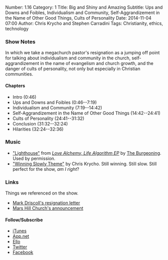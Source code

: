 Number: 1.16
Category: 1
Title: Big and Shiny and Amazing
Subtitle: Ups and Downs and Foibles, Individualism and Community, Self-Aggrandizement in the Name of Other Good Things, Cults of Personality
Date: 2014-11-04 07:00
Author: Chris Krycho and Stephen Carradini
Tags: Christianity, ethics, technology

### Show Notes

In which we take a megachurch pastor's resignation as a jumping off point for talking about individualism and community in the church, self-aggrandizement in the name of evangelism and church growth, and the danger of cults of personality, not only but especially in Christian communities.

#### Chapters

- Intro (0:46)
- Ups and Downs and Foibles (0:46--7:19)
- Individualism and Community (7:19--14:42)
- Self-Aggrandizement in the Name of Other Good Things (14:42--24:41)
- Cults of Personality (24:41--31:32)
- Conclusion (31:32--32:24)
- Hilarities (32:24--32:36)

### Music

- ["Lighthouse"][1] from [_Love Alchemy, Life Algorithm EP_][2] by [The Burgeoning][3]. Used by permission.
- ["Winning Slowly Theme"][4] by Chris Krycho. Still winning. Still slow. Still perfect for the show, *am I right*?

### Links

Things we referenced on the show.

- [Mark Driscoll's resignation letter][5]
- [Mars Hill Church's announcement][6]

#### Follow/Subscribe

- [iTunes][7]
- [App.net][8]
- [Ello][9]
- [Twitter][10]
- [Facebook][11]

[1]:	https://soundcloud.com/theburgeoning/06-lighthouse?in=theburgeoning/sets/la-la-ep
[2]:	http://www.theburgeoning.com/#!music/chl0
[3]:	http://www.theburgeoning.com
[4]:	https://soundcloud.com/chriskrycho/winning-slowly
[5]:	http://www.religionnews.com/2014/10/15/exclusive-mark-driscolls-resignation-letter-to-mars-hill-church/
[6]:	https://marshill.com/2014/10/31/local-mission-local-churches
[7]:	https://itunes.apple.com/us/podcast/winning-slowly/id807603957?mt=2
[8]:	https://alpha.app.net/winningslowly
[9]:	https://ello.co/winningslowly
[10]:	https://twitter.com/winningslowly
[11]:	https://www.facebook.com/winningslowlypodcast